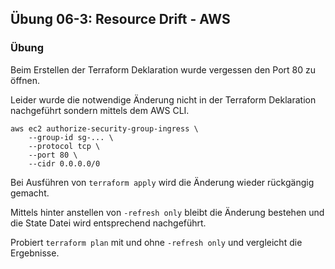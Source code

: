 ## Übung 06-3: Resource Drift - AWS

### Übung

Beim Erstellen der Terraform Deklaration wurde vergessen den Port 80 zu öffnen.

Leider wurde die notwendige Änderung nicht in der Terraform Deklaration nachgeführt sondern mittels dem AWS CLI.

    aws ec2 authorize-security-group-ingress \
        --group-id sg-... \
        --protocol tcp \
        --port 80 \
        --cidr 0.0.0.0/0

Bei Ausführen von `terraform apply` wird die Änderung wieder rückgängig gemacht.

Mittels hinter anstellen von `-refresh only` bleibt die Änderung bestehen und die State Datei wird entsprechend nachgeführt.

Probiert `terraform plan` mit und ohne `-refresh only` und vergleicht die Ergebnisse.
